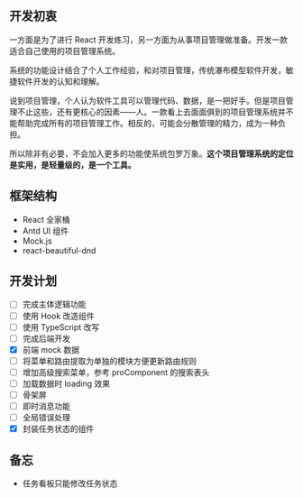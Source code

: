 ## 开发初衷

一方面是为了进行 React 开发练习，另一方面为从事项目管理做准备。开发一款适合自己使用的项目管理系统。

系统的功能设计结合了个人工作经验，和对项目管理，传统瀑布模型软件开发，敏捷软件开发的认知和理解。

说到项目管理，个人认为软件工具可以管理代码、数据，是一把好手。但是项目管理不止这些，还有更核心的因素——人。一款看上去面面俱到的项目管理系统并不能帮助完成所有的项目管理工作。相反的，可能会分散管理的精力，成为一种负担。

所以除非有必要，不会加入更多的功能使系统包罗万象。**这个项目管理系统的定位是实用，是轻量级的，是一个工具。**

## 框架结构

- React 全家桶
- Antd UI 组件
- Mock.js
- react-beautiful-dnd

## 开发计划

- [ ] 完成主体逻辑功能
- [ ] 使用 Hook 改造组件
- [ ] 使用 TypeScript 改写
- [ ] 完成后端开发
- [x] 前端 mock 数据
- [ ] 将菜单和路由提取为单独的模块方便更新路由规则
- [ ] 增加高级搜索菜单，参考 proComponent 的搜索表头
- [ ] 加载数据时 loading 效果
- [ ] 骨架屏
- [ ] 即时消息功能
- [ ] 全局错误处理
- [x] 封装任务状态的组件

## 备忘

- 任务看板只能修改任务状态
